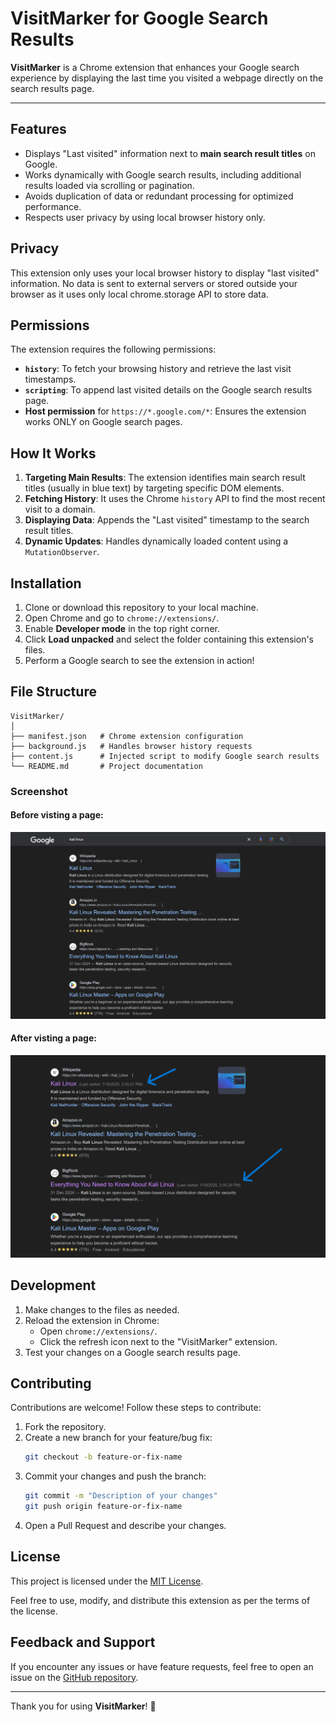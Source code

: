 
# VisitMarker for Google Search Results

**VisitMarker** is a Chrome extension that enhances your Google search experience by displaying the last time you visited a webpage directly on the search results page.

---

## Features

- Displays "Last visited" information next to **main search result titles** on Google.
- Works dynamically with Google search results, including additional results loaded via scrolling or pagination.
- Avoids duplication of data or redundant processing for optimized performance.
- Respects user privacy by using local browser history only.


## Privacy

This extension only uses your local browser history to display "last visited" information. No data is sent to external servers or stored outside your browser as it uses only local chrome.storage API to store data.


## Permissions

The extension requires the following permissions:

- **`history`**: To fetch your browsing history and retrieve the last visit timestamps.
- **`scripting`**: To append last visited details on the Google search results page.
- **Host permission** for `https://*.google.com/*`: Ensures the extension works ONLY on Google search pages.



## How It Works

1. **Targeting Main Results**: The extension identifies main search result titles (usually in blue text) by targeting specific DOM elements.
2. **Fetching History**: It uses the Chrome `history` API to find the most recent visit to a domain.
3. **Displaying Data**: Appends the "Last visited" timestamp to the search result titles.
4. **Dynamic Updates**: Handles dynamically loaded content using a `MutationObserver`.



## Installation

1. Clone or download this repository to your local machine.
2. Open Chrome and go to `chrome://extensions/`.
3. Enable **Developer mode** in the top right corner.
4. Click **Load unpacked** and select the folder containing this extension's files.
5. Perform a Google search to see the extension in action!



## File Structure

```
VisitMarker/
│
├── manifest.json   # Chrome extension configuration
├── background.js   # Handles browser history requests
├── content.js      # Injected script to modify Google search results
└── README.md       # Project documentation
```


### Screenshot
#### Before visting a page: 
![Before Visit](before.png)

#### After visting a page: 
![After Visit](after.png)



## Development

1. Make changes to the files as needed.
2. Reload the extension in Chrome:
   - Open `chrome://extensions/`.
   - Click the refresh icon next to the "VisitMarker" extension.
3. Test your changes on a Google search results page.



## Contributing

Contributions are welcome! Follow these steps to contribute:

1. Fork the repository.
2. Create a new branch for your feature/bug fix:
   ```bash
   git checkout -b feature-or-fix-name
   ```
3. Commit your changes and push the branch:
   ```bash
   git commit -m "Description of your changes"
   git push origin feature-or-fix-name
   ```
4. Open a Pull Request and describe your changes.




## License

This project is licensed under the [MIT License](LICENSE).

Feel free to use, modify, and distribute this extension as per the terms of the license.



## Feedback and Support

If you encounter any issues or have feature requests, feel free to open an issue on the [GitHub repository](https://github.com/dhamodaran-pandiyan/VisitMarker).

---

Thank you for using **VisitMarker**! 🚀
